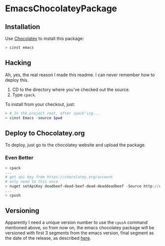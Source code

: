 # EmacsChocolateyPackage

## Installation

Use [Chocolatey](http://chocolatey.org/) to install this package:

```powershell
> cinst emacs
```

## Hacking

Ah, yes, the real reason I made this readme. I can never remember how
to deploy this.

  1. CD to the directory where you've checked out the source.
  2. Type `cpack`.

To install from your checkout, just:

```powershell
> # In the project root, after cpack'ing...
> cinst Emacs -source $pwd
```

## Deploy to Chocolatey.org

To deploy, just go to the chocolatey website and upload the package.

### Even Better

```powershell
> cpack
...
# get api key from https://chocolatey.org/account
# only need to this once
> nuget setApiKey deadbeef-dead-beef-dead-deaddeadbeef -Source http://chocolatey.org/
...
> cpush
```

## Versioning

Apparently I need a unique version number to use the `cpush` command
mentioned above, so from now on, the emacs chocolatey package will
be versioned with first 3 segments from the emacs version, final
segment as the date of the release, as described [here](https://github.com/chocolatey/chocolatey/wiki/CreatePackages#package-fix-version-notation).
